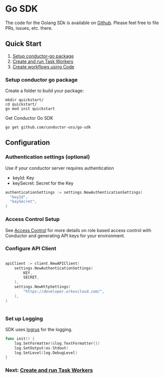 # Go SDK

The code for the Golang SDk is available on [Github](https://github.com/conductor-oss/go-sdk). Please feel free to file PRs, issues, etc. there.


## Quick Start

1. [Setup conductor-go package](#Setup-conductor-go-package)
2. [Create and run Task Workers](https://github.com/conductor-oss/go-sdk/blob/main/docs/workers_sdk.md)
3. [Create workflows using Code](https://github.com/conductor-oss/go-sdk/blob/main/docs/workflow_sdk.md)

### Setup conductor go package

Create a folder to build your package:
```shell
mkdir quickstart/
cd quickstart/
go mod init quickstart
```

Get Conductor Go SDK

```shell
go get github.com/conductor-oss/go-sdk
```
## Configuration

### Authentication settings (optional)
Use if your conductor server requires authentication
* keyId: Key
* keySecret: Secret for the Key

```go
authenticationSettings := settings.NewAuthenticationSettings(
  "keyId",
  "keySecret",
)
```

### Access Control Setup
See [Access Control](https://orkes.io/content/docs/getting-started/concepts/access-control) for more details on role based access control with Conductor and generating API keys for your environment.

### Configure API Client
```go

apiClient := client.NewAPIClient(
    settings.NewAuthenticationSettings(
        KEY,
        SECRET,
    ),
    settings.NewHttpSettings(
        "https://developer.orkescloud.com/",
    ),
)
	
```

### Set up Logging
SDK uses [logrus](https://github.com/sirupsen/logrus) for the logging.

```go
func init() {
	log.SetFormatter(&log.TextFormatter{})
	log.SetOutput(os.Stdout)
	log.SetLevel(log.DebugLevel)
}
```

### Next: [Create and run Task Workers](https://github.com/conductor-oss/go-sdk/blob/main/docs/workers_sdk.md)